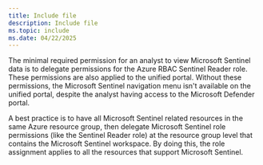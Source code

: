 ```yaml
---
title: Include file
description: Include file
ms.topic: include
ms.date: 04/22/2025
---
```


The minimal required permission for an analyst to view Microsoft Sentinel data is to delegate permissions for the Azure RBAC Sentinel Reader role. These permissions are also applied to the unified portal. Without these permissions, the Microsoft Sentinel navigation menu isn't available on the unified portal, despite the analyst having access to the Microsoft Defender portal.

A best practice is to have all Microsoft Sentinel related resources in the same Azure resource group, then delegate Microsoft Sentinel role permissions (like the Sentinel Reader role) at the resource group level that contains the Microsoft Sentinel workspace. By doing this, the role assignment applies to all the resources that support Microsoft Sentinel.